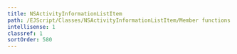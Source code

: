 ```yaml
---
title: NSActivityInformationListItem
path: /EJScript/Classes/NSActivityInformationListItem/Member functions
intellisense: 1
classref: 1
sortOrder: 580
---
```





